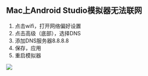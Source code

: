 ## Mac上Android Studio模拟器无法联网

1. 点击wifi，打开网络偏好设置
2. 点击高级（底部），选择DNS
3. 添加DNS服务器8.8.8.8
4. 保存，应用
5. 重启模拟器

![](https://raw.githubusercontent.com/HurleyJames/ImageHosting/master/Snipaste_2020-03-23_18-54-13.png)
